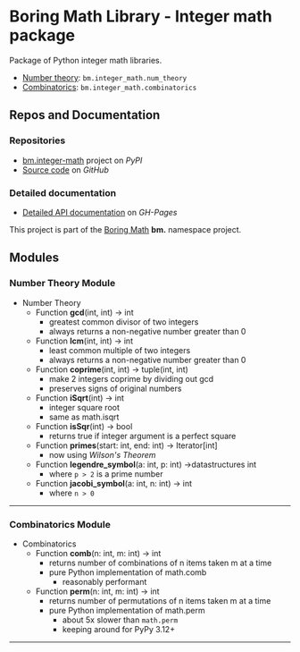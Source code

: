 # Boring Math Library - Integer math package

Package of Python integer math libraries.

- [Number theory](#number-theory-module): `bm.integer_math.num_theory`
- [Combinatorics](#combinatorics-module): `bm.integer_math.combinatorics`

## Repos and Documentation

### Repositories

- [bm.integer-math][1] project on *PyPI*
- [Source code][2] on *GitHub*

### Detailed documentation

- [Detailed API documentation][3] on *GH-Pages*

This project is part of the
[Boring Math][4] **bm.** namespace project.

## Modules

### Number Theory Module

- Number Theory
  - Function **gcd**(int, int) -> int
    - greatest common divisor of two integers
    - always returns a non-negative number greater than 0
  - Function **lcm**(int, int) -> int
    - least common multiple of two integers
    - always returns a non-negative number greater than 0
  - Function **coprime**(int, int) -> tuple(int, int)
    - make 2 integers coprime by dividing out gcd
    - preserves signs of original numbers
  - Function **iSqrt**(int) -> int
    - integer square root
    - same as math.isqrt
  - Function **isSqr**(int) -> bool
    - returns true if integer argument is a perfect square
  - Function **primes**(start: int, end: int) -> Iterator[int]
    - now using *Wilson's Theorem*
  - Function **legendre_symbol**(a: int, p: int) ->datastructures int
    - where `p > 2` is a prime number
  - Function **jacobi_symbol**(a: int, n: int) -> int
    - where `n > 0`

______________________________________________________________________

### Combinatorics Module

- Combinatorics
  - Function **comb**(n: int, m: int) -> int
    - returns number of combinations of n items taken m at a time
    - pure Python implementation of math.comb
      - reasonably performant
  - Function **perm**(n: int, m: int) -> int
    - returns number of permutations of n items taken m at a time
    - pure Python implementation of math.perm
      - about 5x slower than `math.perm`
      - keeping around for PyPy 3.12+

______________________________________________________________________

[1]: https://pypi.org/project/bm.integer-math/
[2]: https://github.com/grscheller/bm-integer-math/
[3]: https://grscheller.github.io/boring-math-docs/integer-math/
[4]: https://github.com/grscheller/boring-math-docs
